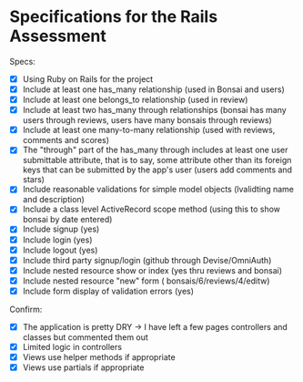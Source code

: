 # Specifications for the Rails Assessment

Specs:
- [x] Using Ruby on Rails for the project
- [x] Include at least one has_many relationship (used in Bonsai and users) 
- [x] Include at least one belongs_to relationship (used in review)
- [x] Include at least two has_many through relationships (bonsai has many users through reviews, users have many bonsais through reviews)
- [x] Include at least one many-to-many relationship (used with reviews, comments and scores)
- [x] The "through" part of the has_many through includes at least one user submittable attribute, that is to say, some attribute other than its foreign keys that can be submitted by the app's user (users add comments and stars)
- [x] Include reasonable validations for simple model objects (lvalidting name and description)
- [x] Include a class level ActiveRecord scope method (using this to show bonsai by date entered)
- [x] Include signup (yes)
- [x] Include login (yes)
- [x] Include logout (yes)
- [x] Include third party signup/login (github through Devise/OmniAuth)
- [x] Include nested resource show or index (yes thru reviews and bonsai)
- [x] Include nested resource "new" form ( bonsais/6/reviews/4/editw)
- [x] Include form display of validation errors (yes)

Confirm:
- [x] The application is pretty DRY  -> I have left a few pages controllers and classes but commented them out
- [x] Limited logic in controllers
- [x] Views use helper methods if appropriate
- [x] Views use partials if appropriate
